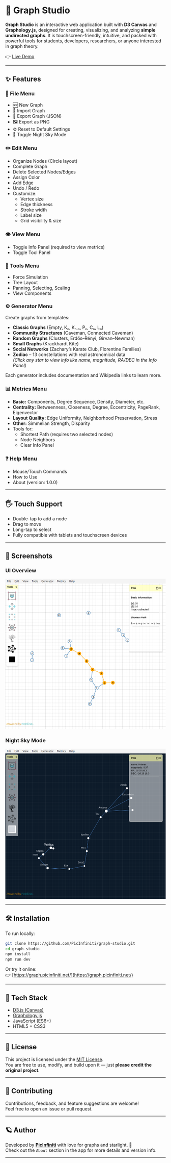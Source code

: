 # 🌌 Graph Studio

**Graph Studio** is an interactive web application built with **D3 Canvas** and **Graphology.js**, designed for creating, visualizing, and analyzing **simple undirected graphs**. It is touchscreen-friendly, intuitive, and packed with powerful tools for students, developers, researchers, or anyone interested in graph theory.

👉 [Live Demo](https://graph.picinfiniti.net/)

---

## ✨ Features

### 📁 File Menu

- 🆕 New Graph
- 📂 Import Graph
- 💾 Export Graph (JSON)
- 🖼️ Export as PNG
- ⚙️ Reset to Default Settings
- 🌙 Toggle Night Sky Mode

### ✏️ Edit Menu

- Organize Nodes (Circle layout)
- Complete Graph
- Delete Selected Nodes/Edges
- Assign Color
- Add Edge
- Undo / Redo
- Customize:
  - Vertex size
  - Edge thickness
  - Stroke width
  - Label size
  - Grid visibility & size

### 👁️ View Menu

- Toggle Info Panel (required to view metrics)
- Toggle Tool Panel

### 🧰 Tools Menu

- Force Simulation
- Tree Layout
- Panning, Selecting, Scaling
- View Components

### ⚙️ Generator Menu

Create graphs from templates:

- **Classic Graphs** (Empty, Kₙ, Kₙ,ₙ, Pₙ, Cₙ, Lₙ)
- **Community Structures** (Caveman, Connected Caveman)
- **Random Graphs** (Clusters, Erdős–Rényi, Girvan–Newman)
- **Small Graphs** (Krackhardt Kite)
- **Social Networks** (Zachary’s Karate Club, Florentine Families)
- **Zodiac** – 13 constellations with real astronomical data  
  *(Click any star to view info like name, magnitude, RA/DEC in the Info Panel)*

Each generator includes documentation and Wikipedia links to learn more.

### 📊 Metrics Menu

- **Basic:** Components, Degree Sequence, Density, Diameter, etc.
- **Centrality:** Betweenness, Closeness, Degree, Eccentricity, PageRank, Eigenvector
- **Layout Quality:** Edge Uniformity, Neighborhood Preservation, Stress
- **Other:** Simmelian Strength, Disparity
- Tools for:
  - Shortest Path (requires two selected nodes)
  - Node Neighbors
  - Clear Info Panel

### ❓ Help Menu

- Mouse/Touch Commands
- How to Use
- About (version: 1.0.0)

---

## 🖐 Touch Support

- Double-tap to add a node
- Drag to move
- Long-tap to select
- Fully compatible with tablets and touchscreen devices

---

## 📸 Screenshots

### UI Overview

![Graph Studio UI](./src/assets/img/Screenshot-1.png)

### Night Sky Mode

![Night Sky](./src/assets/img/Screenshot-2.png)

---

## 🛠 Installation

To run locally:

```bash
git clone https://github.com/PicInfiniti/graph-studio.git
cd graph-studio
npm install
npm run dev
```

Or try it online:  
👉 [https://graph.picinfiniti.net/](https://graph.picinfiniti.net/)

---

## 🧪 Tech Stack

- [D3.js (Canvas)](https://d3js.org/)
- [Graphology.js](https://graphology.github.io/)
- JavaScript (ES6+)
- HTML5 + CSS3

---

## 📄 License

This project is licensed under the [MIT License](./LICENSE).  
You are free to use, modify, and build upon it — just **please credit the original project**.

---

## 🤝 Contributing

Contributions, feedback, and feature suggestions are welcome!  
Feel free to open an issue or pull request.

---

## 🪐 Author

Developed by **[PicInfiniti](https://github.com/PicInfiniti)** with love for graphs and starlight. 🌟  
Check out the `About` section in the app for more details and version info.

---
